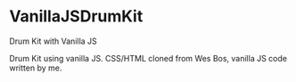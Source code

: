 # VanillaJSDrumKit
Drum Kit with Vanilla JS


Drum Kit using vanilla JS. CSS/HTML cloned from Wes Bos, vanilla JS code written by me. 
